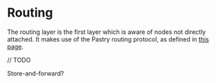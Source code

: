 # Routing

The routing layer is the first layer which is aware of nodes not directly attached.
It makes use of the Pastry routing protocol, as defined in [this page](./pastry.html).

// TODO

Store-and-forward?
